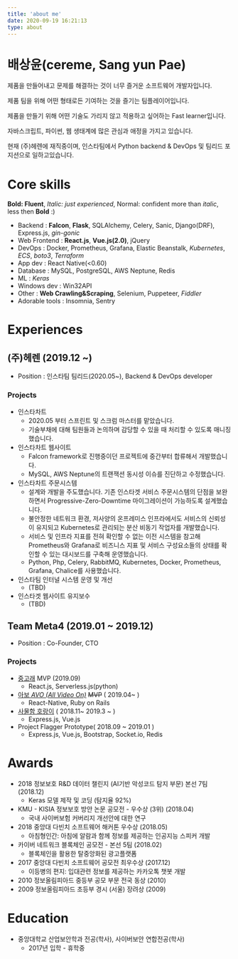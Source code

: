 ```yaml
---
title: 'about me'
date: 2020-09-19 16:21:13
type: about
---
```


# 배상윤(cereme, Sang yun Pae)

제품을 만들어내고 문제를 해결하는 것이 너무 즐거운 소프트웨어 개발자입니다.

제품 팀을 위해 어떤 형태로든 기여하는 것을 즐기는 팀플레이어입니다.

제품을 만들기 위해 어떤 기술도 가리지 않고 적용하고 싶어하는 Fast learner입니다.

자바스크립트, 파이썬, 웹 생태계에 많은 관심과 애정을 가지고 있습니다.

현재 (주)헤렌에 재직중이며, 인스타팀에서 Python backend & DevOps 및 팀리드 포지션으로 일하고있습니다.

# Core skills
**Bold: Fluent**, *Italic: just experienced*, Normal: confident more than *italic*, less then **Bold** :)
* Backend : **Falcon**, **Flask**, SQLAlchemy, Celery, Sanic, Django(DRF), Express.js, *gin-gonic*
* Web Frontend : **React.js**, **Vue.js(2.0)**, jQuery
* DevOps : Docker, Prometheus, Grafana, Elastic Beanstalk, *Kubernetes*, *ECS*, *boto3*, *Terraform*
* App dev : React Native(<0.60)
* Database : MySQL, PostgreSQL, AWS Neptune, Redis
* ML : *Keras*
* Windows dev : Win32API
* Other : **Web Crawling&Scraping**, Selenium, Puppeteer, *Fiddler*
* Adorable tools : Insomnia, Sentry

# Experiences
## (주)헤렌 (2019.12 ~)
* Position : 인스타팀 팀리드(2020.05~), Backend & DevOps developer

### Projects
  * 인스타차트
    * 2020.05 부터 스프린트 및 스크럼 마스터를 맡았습니다.
    * 기술부채에 대해 팀원들과 논의하며 감당할 수 있을 때 처리할 수 있도록 매니징했습니다.
  * 인스타차트 웹사이트
    * Falcon framework로 진행중이던 프로젝트에 중간부터 합류해서 개발했습니다.
    * MySQL, AWS Neptune의 트랜잭션 동시성 이슈를 진단하고 수정했습니다.
  * 인스타차트 주문시스템
    * 설계와 개발을 주도했습니다. 기존 인스타겟 서비스 주문시스템의 단점을 보완하면서 Progressive-Zero-Downtime 마이그레이션이 가능하도록 설계했습니다.
    * 불안정한 네트워크 환경, 저사양의 온프레미스 인프라에서도 서비스의 신뢰성이 유지되고 Kubernetes로 관리되는 분산 비동기 작업자를 개발했습니다.
    * 서비스 및 인프라 지표를 전혀 확인할 수 없는 이전 시스템을 참고해 Prometheus와 Grafana로 비즈니스 지표 및 서비스 구성요소들의 상태를 확인할 수 있는 대시보드를 구축해 운영했습니다.
    * Python, Php, Celery, RabbitMQ, Kubernetes, Docker, Prometheus, Grafana, Chalice를 사용했습니다.
  * 인스타팀 인터널 시스템 운영 및 개선
    * (TBD)
  * 인스타겟 웹사이트 유지보수
    * (TBD)

## Team Meta4 (2019.01 ~ 2019.12)
* Position : Co-Founder, CTO

### Projects
   * [중고래](https://joongorae.com) MVP (2019.09)
     * React.js, Serverless.js(python)
   * [아보 *AVO (All Video On)*](https://play.google.com/store/apps/details?id=com.avoapp) ~~MVP~~ ( 2019.04~ )
     * React-Native, Ruby on Rails
   * [사물함 호랑이](https://lockertiger.com) ( 2018.11~ 2019.3 ~ )
     * Express.js, Vue.js
   * Project Flagger Prototype( 2018.09 ~ 2019.01 )
     * Express.js, Vue.js, Bootstrap, Socket.io, Redis

# Awards
 * 2018 정보보호 R&D 데이터 챌린지 (AI기반 악성코드 탐지 부문) 본선 7팀 (2018.12)
    * Keras 모델 제작 및 코딩 (탐지율 92%) 
* KMU - KISIA 정보보호 방안 논문 공모전 - 우수상 (3위) (2018.04)
    * 국내 사이버보험 커버리지 개선안에 대한 연구
 * 2018 중앙대 다빈치 소프트웨어 해커톤 우수상 (2018.05)
    * 아침형인간: 아침에 알람과 함께 정보를 제공하는 인공지능 스피커 개발
 * 카이버 네트워크 블록체인 공모전 - 본선 5팀 (2018.02)
    * 블록체인을 활용한 탈중앙화된 광고플랫폼
 * 2017 중앙대 다빈치 소프트웨어 공모전 최우수상 (2017.12)
    * 이등병의 편지: 입대관련 정보를 제공하는 카카오톡 챗봇 개발
 * 2010 정보올림피아드 중등부 공모 부문 전국 동상 (2010)
 * 2009 정보올림피아드 초등부 경시 (서울) 장려상 (2009)

# Education
 * 중앙대학교 산업보안학과 전공(학사), 사이버보안 연합전공(학사)
    * 2017년 입학 - 휴학중